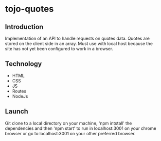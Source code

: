 # tojo-quotes
## Introduction
Implementation of an API to handle requests on quotes data. Quotes are stored on the client side in an array. Must use with local host because the site has not yet been configured to work in a browser. 
## Technology
* HTML
* CSS
* JS
* Routes
* NodeJs
## Launch
Git clone to a local directory on your machine, 'npm intstall' the dependencies and then 'npm start' to run in localhost:3001 on your chrome browser or go to localhost:3001 on your other preferred browser.
